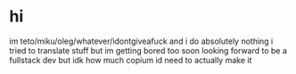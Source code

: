 # hi
im teto/miku/oleg/whatever/idontgiveafuck and i do absolutely nothing
i tried to translate stuff but im getting bored too soon
looking forward to be a fullstack dev but idk how much copium id need to actually make it
